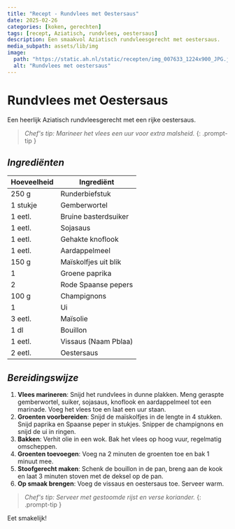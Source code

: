 ```yaml
---
title: "Recept - Rundvlees met Oestersaus"
date: 2025-02-26
categories: [koken, gerechten]
tags: [recept, Aziatisch, rundvlees, oestersaus]
description: Een smaakvol Aziatisch rundvleesgerecht met oestersaus.
media_subpath: assets/lib/img
image:
  path: "https://static.ah.nl/static/recepten/img_007633_1224x900_JPG.jpg"
  alt: "Rundvlees met oestersaus"
---
```


# Rundvlees met Oestersaus

Een heerlijk Aziatisch rundvleesgerecht met een rijke oestersaus.

> _Chef's tip: Marineer het vlees een uur voor extra malsheid._
{: .prompt-tip }

## _Ingrediënten_

| Hoeveelheid  | Ingrediënt                  |
|-------------|-----------------------------|
| 250 g       | Runderbiefstuk               |
| 1 stukje    | Gemberwortel                 |
| 1 eetl.     | Bruine basterdsuiker         |
| 1 eetl.     | Sojasaus                     |
| 1 eetl.     | Gehakte knoflook             |
| 1 eetl.     | Aardappelmeel                |
| 150 g       | Maïskolfjes uit blik         |
| 1           | Groene paprika               |
| 2           | Rode Spaanse pepers          |
| 100 g       | Champignons                  |
| 1           | Ui                           |
| 3 eetl.     | Maïsolie                     |
| 1 dl        | Bouillon                      |
| 1 eetl.     | Vissaus (Naam Pblaa)         |
| 2 eetl.     | Oestersaus                   |

## _Bereidingswijze_

1. **Vlees marineren**: Snijd het rundvlees in dunne plakken. Meng geraspte gemberwortel, suiker, sojasaus, knoflook en aardappelmeel tot een marinade. Voeg het vlees toe en laat een uur staan.
2. **Groenten voorbereiden**: Snijd de maïskolfjes in de lengte in 4 stukken. Snijd paprika en Spaanse peper in stukjes. Snipper de champignons en snijd de ui in ringen.
3. **Bakken**: Verhit olie in een wok. Bak het vlees op hoog vuur, regelmatig omscheppen.
4. **Groenten toevoegen**: Voeg na 2 minuten de groenten toe en bak 1 minuut mee.
5. **Stoofgerecht maken**: Schenk de bouillon in de pan, breng aan de kook en laat 3 minuten stoven met de deksel op de pan.
6. **Op smaak brengen**: Voeg de vissaus en oestersaus toe. Serveer warm.

> _Chef's tip: Serveer met gestoomde rijst en verse koriander._
{: .prompt-tip }

Eet smakelijk!